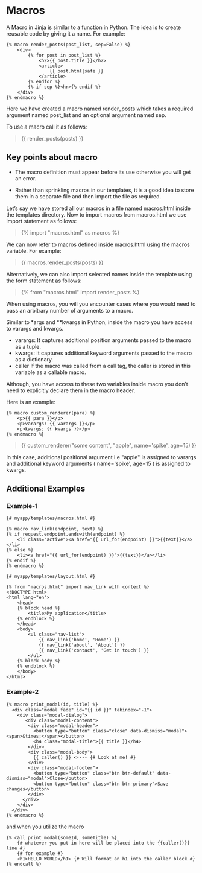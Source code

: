 # Macros

A Macro in Jinja is similar to a function in Python. The idea is to create reusable code by giving it a name. For example:

```
{% macro render_posts(post_list, sep=False) %}
    <div>
        {% for post in post_list %}
            <h2>{{ post.title }}</h2>
            <article>
                {{ post.html|safe }}
            </article>
        {% endfor %}
        {% if sep %}<hr>{% endif %}
    </div>
{% endmacro %}
```

Here we have created a macro named render_posts which takes a required argument named post_list and an optional argument named sep. 

To use a macro call it as follows:

> {{ render_posts(posts) }}

## Key points about macro 
- The macro definition must appear before its use otherwise you will get an error.

- Rather than sprinkling macros in our templates, it is a good idea to store them in a separate file and then import the file as required.

Let’s say we have stored all our macros in a file named macros.html inside the templates directory. Now to import macros from macros.html we use import statement as follows:

> {% import "macros.html" as macros %}

We can now refer to macros defined inside macros.html using the macros variable. For example:

> {{ macros.render_posts(posts) }}

Alternatively, we can also import selected names inside the template using the form statement as follows:

> {% from "macros.html" import render_posts %}

When using macros, you will you encounter cases where you would need to pass an arbitrary number of arguments to a macro.

Similar to *args and **kwargs in Python, inside the macro you have access to varargs and kwargs.

- varargs: It captures additional position arguments passed to the macro as a tuple.
- kwargs: It captures additional keyword arguments passed to the macro as a dictionary.
- caller If the macro was called from a call tag, the caller is stored in this variable as a callable macro.


Although, you have access to these two variables inside macro you don’t need to explicitly declare them in the macro header. 

Here is an example:

```
{% macro custom_renderer(para) %}
    <p>{{ para }}</p>
    <p>varargs: {{ varargs }}</p>
    <p>kwargs: {{ kwargs }}</p>
{% endmacro %}
```
 
> {{ custom_renderer("some content", "apple", name='spike', age=15) }}

In this case, additional positional argument i.e "apple" is assigned to varargs and additional keyword arguments ( name='spike', age=15 ) is assigned to kwargs.


## Additional Examples 

### Example-1

```
{# myapp/templates/macros.html #}

{% macro nav_link(endpoint, text) %}
{% if request.endpoint.endswith(endpoint) %}
    <li class="active"><a href="{{ url_for(endpoint) }}">{{text}}</a></li>
{% else %}
    <li><a href="{{ url_for(endpoint) }}">{{text}}</a></li>
{% endif %}
{% endmacro %}

```

```
{# myapp/templates/layout.html #}

{% from "macros.html" import nav_link with context %}
<!DOCTYPE html>
<html lang="en">
    <head>
    {% block head %}
        <title>My application</title>
    {% endblock %}
    </head>
    <body>
        <ul class="nav-list">
            {{ nav_link('home', 'Home') }}
            {{ nav_link('about', 'About') }}
            {{ nav_link('contact', 'Get in touch') }}
        </ul>
    {% block body %}
    {% endblock %}
    </body>
</html>
```

### Example-2

```
{% macro print_modal(id, title) %}
  <div class="modal fade" id="{{ id }}" tabindex="-1">
    <div class="modal-dialog">
       <div class="modal-content">
        <div class="modal-header">
          <button type="button" class="close" data-dismiss="modal"><span>&times;</span></button>
          <h4 class="modal-title">{{ title }}</h4>
        </div>
        <div class="modal-body">
          {{ caller() }} <---- {# Look at me! #}
        </div>
        <div class="modal-footer">
          <button type="button" class="btn btn-default" data-dismiss="modal">Close</button>
          <button type="button" class="btn btn-primary">Save changes</button>
        </div>
      </div>
    </div>
  </div>
{% endmacro %}
```
and when you utilize the macro

```
{% call print_modal(someId, someTitle) %}
    {# whatever you put in here will be placed into the {{caller()}} line #}
    {# for example #}
    <h1>HELLO WORLD</h1> {# Will format an h1 into the caller block #}
{% endcall %}
```